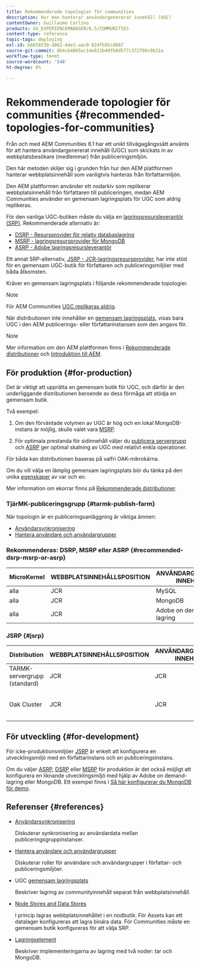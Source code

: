 ```yaml
---
title: Rekommenderade topologier för communities
description: Hur man hanterar användargenererat innehåll (UGC)
contentOwner: Guillaume Carlino
products: SG_EXPERIENCEMANAGER/6.5/COMMUNITIES
content-type: reference
topic-tags: deploying
exl-id: b6658330-d862-44e3-aac0-824fb91cd087
source-git-commit: 8b4cb4065ec14e813b49fb0d577c372790c9b21a
workflow-type: tm+mt
source-wordcount: '548'
ht-degree: 0%

---
```


# Rekommenderade topologier för communities {#recommended-topologies-for-communities}

Från och med AEM Communities 6.1 har ett unikt tillvägagångssätt använts för att hantera användargenererat innehåll (UGC) som skickats in av webbplatsbesökare (medlemmar) från publiceringsmiljön.

Den här metoden skiljer sig i grunden från hur den AEM plattformen hanterar webbplatsinnehåll som vanligtvis hanteras från författarmiljön.

Den AEM plattformen använder ett nodarkiv som replikerar webbplatsinnehåll från författaren till publiceringen, medan AEM Communities använder en gemensam lagringsplats för UGC som aldrig replikeras.

För den vanliga UGC-butiken måste du välja en [lagringsresursleverantör (SRP)](working-with-srp.md). Rekommenderade alternativ är:

* [DSRP - Resursprovider för relativ databaslagring](dsrp.md)
* [MSRP - lagringsresursprovider för MongoDB](msrp.md)
* [ASRP - Adobe lagringsresursleverantör](asrp.md)

Ett annat SRP-alternativ, [JSRP - JCR-lagringsresursprovider](jsrp.md), har inte stöd för en gemensam UGC-butik för författaren och publiceringsmiljöer med båda åtkomsten.

Kräver en gemensam lagringsplats i följande rekommenderade topologier.

>[!NOTE]
>
>För AEM Communities [UGC replikeras aldrig](working-with-srp.md#ugc-never-replicated).
>
>När distributionen inte innehåller en [gemensam lagringsplats](working-with-srp.md), visas bara UGC i den AEM publicerings- eller författarinstansen som den angavs för.
>

>[!NOTE]
>
>Mer information om den AEM plattformen finns i [Rekommenderade distributioner](../../help/sites-deploying/recommended-deploys.md) och [Introduktion till AEM](../../help/sites-deploying/data-store-config.md).

## För produktion {#for-production}

Det är viktigt att upprätta en gemensam butik för UGC, och därför är den underliggande distributionen beroende av dess förmåga att stödja en gemensam butik.

Två exempel:

1. Om den förväntade volymen av UGC är hög och en lokal MongoDB-instans är möjlig, skulle valet vara [MSRP](msrp.md).

1. För optimala prestanda för sidinnehåll väljer du [publicera servergrupp](../../help/sites-deploying/recommended-deploys.md#tarmk-farm) och [ASRP](asrp.md) ger optimal skalning av UGC med relativt enkla operationer.

För båda kan distributionen baseras på valfri OAK-mikrokärna.

Om du vill välja en lämplig gemensam lagringsplats bör du tänka på den unika [egenskaper](working-with-srp.md#characteristics-of-srp-options) av var och en.

Mer information om ekorrar finns på [Rekommenderade distributioner](../../help/sites-deploying/recommended-deploys.md).

### TjärMK-publiceringsgrupp {#tarmk-publish-farm}

När topologin är en publiceringsanläggning är viktiga ämnen:

* [Användarsynkronisering](sync.md)
* [Hantera användare och användargrupper](users.md)

### Rekommenderas: DSRP, MSRP eller ASRP {#recommended-dsrp-msrp-or-asrp}

| MicroKernel | WEBBPLATSINNEHÅLLSPOSITION | ANVÄNDARGENERERAT INNEHÅLL | LAGRINGSRESURSANORDNARE | VANLIG FÖRVARING |
|-------------|------------------------|----------------------------------|---------------------------|---------------|
| alla | JCR | MySQL | DSRP | Ja |
| alla | JCR | MongoDB | MSRP | Ja |
| alla | JCR | Adobe on demand-lagring | ASRP | Ja |

### JSRP {#jsrp}


| Distribution | WEBBPLATSINNEHÅLLSPOSITION | ANVÄNDARGENERERAT INNEHÅLL | LAGRINGSRESURSANORDNARE | VANLIG FÖRVARING |
|----------------------|------------------------|----------------------------------|---------------------------|---------------------------------|
| TARMK-servergrupp (standard) | JCR | JCR | JSRP | Nej |
| Oak Cluster | JCR | JCR | JSRP | Yesfor publish environment only |

## För utveckling {#for-development}

För icke-produktionsmiljöer [JSRP](jsrp.md) är enkelt att konfigurera en utvecklingsmiljö med en författarinstans och en publiceringsinstans.

Om du väljer [ASRP](asrp.md), [DSRP](dsrp.md) eller [MSRP](msrp.md) för produktion är det också möjligt att konfigurera en liknande utvecklingsmiljö med hjälp av Adobe on demand-lagring eller MongoDB. Ett exempel finns i [Så här konfigurerar du MongoDB för demo](demo-mongo.md).

## Referenser {#references}

* [Användarsynkronisering](sync.md)

  Diskuterar synkronisering av användardata mellan publiceringsgruppinstanser.

* [Hantera användare och användargrupper](users.md)

  Diskuterar roller för användare och användargrupper i författar- och publiceringsmiljöer.

* UGC [gemensam lagringsplats](working-with-srp.md)

  Beskriver lagring av communityinnehåll separat från webbplatsinnehåll.

* [Node Stores and Data Stores](../../help/sites-deploying/data-store-config.md)

  I princip lagras webbplatsinnehållet i en nodbutik. För Assets kan ett datalager konfigureras att lagra binära data. För Communities måste en gemensam butik konfigureras för att välja SRP.

* [Lagringselement](../../help/sites-deploying/storage-elements-in-aem-6.md)

  Beskriver implementeringarna av lagring med två noder: tar och MongoDB.

